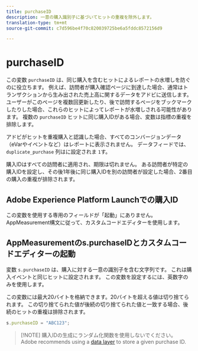 ```yaml
---
title: purchaseID
description: 一意の購入識別子に基づいてヒットの重複を除外します。
translation-type: tm+mt
source-git-commit: c7d596be4f70c820039725be6a5fddc8572156d9

---
```



# purchaseID

この変数 `purchaseID` は、同じ購入を含むヒットによるレポートの水増しを防ぐのに役立ちます。 例えば、訪問者が購入確認ページに到達した場合、通常はトランザクションから生み出された売上高に関するデータをアドビに送信します。 ユーザーがこのページを複数回更新したり、後で訪問するページをブックマークしたりした場合、これらのヒットによってレポートが水増しされる可能性があります。 複数の `purchaseID` ヒットに同じ購入IDがある場合、変数は指標の重複を排除します。

アドビがヒットを重複購入と認識した場合、すべてのコンバージョンデータ（eVarやイベントなど）はレポートに表示されません。 データフィードでは、 `duplicate_purchase` 列はに設定されま `1`す。

購入IDはすべての訪問者に適用され、期限は切れません。 ある訪問者が特定の購入IDを設定し、その後1年後に同じ購入IDを別の訪問者が設定した場合、2番目の購入の重複が排除されます。

## Adobe Experience Platform Launchでの購入ID

この変数を使用する専用のフィールドが「起動」にありません。 AppMeasurement構文に従って、カスタムコードエディターを使用します。

## AppMeasurementのs.purchaseIDとカスタムコードエディターの起動

変数 `s.purchaseID` は、購入に対する一意の識別子を含む文字列です。 これは購入イベントと同じヒットに設定されます。 この変数を設定するには、英数字のみを使用します。

この変数には最大20バイトを格納できます。20バイトを超える値は切り捨てられます。 この切り捨てられた値が後続の切り捨てられた値と一致する場合、後続のヒットの重複は排除されます。

```js
s.purchaseID = "ABC123";
```

> [!NOTE] 購入IDの生成にランダム化関数を使用しないでください。 Adobe recommends using a [data layer](../../prepare/data-layer.md) to store a given purchase ID.
